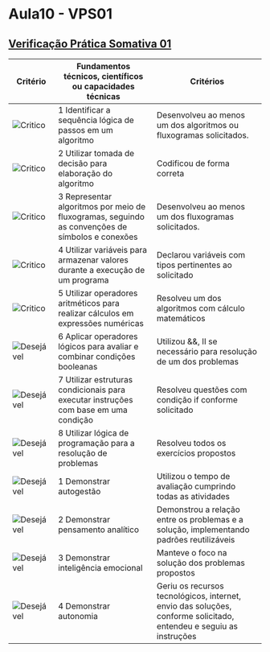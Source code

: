 # Aula10 - VPS01
## [Verificação Prática Somativa 01](https://forms.gle/eVAe8pGANceRfsGF6)


|Critério|Fundamentos técnicos, científicos ou capacidades técnicas|Critérios|
|-|-|-|
|![Critico](https://raw.githubusercontent.com/wellifabio/senai2023/main/outros/assets/critico.png)|1 Identificar a sequência lógica de passos em um algoritmo|Desenvolveu ao menos um dos algoritmos ou fluxogramas solicitados.|
|![Critico](https://raw.githubusercontent.com/wellifabio/senai2023/main/outros/assets/critico.png)|2 Utilizar tomada de decisão para elaboração do algoritmo|Codificou de forma correta|
|![Critico](https://raw.githubusercontent.com/wellifabio/senai2023/main/outros/assets/critico.png)|3 Representar algoritmos por meio de fluxogramas, seguindo as convenções de símbolos e conexões|Desenvolveu ao menos um dos fluxogramas solicitados.|
|![Critico](https://raw.githubusercontent.com/wellifabio/senai2023/main/outros/assets/critico.png)|4 Utilizar variáveis para armazenar valores durante a execução de um programa|Declarou variáveis com tipos pertinentes ao solicitado|	
|![Critico](https://raw.githubusercontent.com/wellifabio/senai2023/main/outros/assets/critico.png)|5 Utilizar operadores aritméticos para realizar cálculos em expressões numéricas|Resolveu um dos algoritmos com cálculo matemáticos|
|![Desejável](https://raw.githubusercontent.com/wellifabio/senai2023/main/outros/assets/desejavel.png)|6 Aplicar operadores lógicos para avaliar e combinar condições booleanas|Utilizou &&, II se necessário para resolução de um dos problemas|
|![Desejável](https://raw.githubusercontent.com/wellifabio/senai2023/main/outros/assets/desejavel.png)|7 Utilizar estruturas condicionais para executar instruções com base em uma condição|Resolveu questões com condição if conforme solicitado|
|![Desejável](https://raw.githubusercontent.com/wellifabio/senai2023/main/outros/assets/desejavel.png)|8 Utilizar lógica de programação para a resolução de problemas|Resolveu todos os exercícios propostos|
|![Desejável](https://raw.githubusercontent.com/wellifabio/senai2023/main/outros/assets/desejavel.png)|1 Demonstrar autogestão|Utilizou o tempo de avaliação cumprindo todas as atividades|
|![Desejável](https://raw.githubusercontent.com/wellifabio/senai2023/main/outros/assets/desejavel.png)|2 Demonstrar pensamento analítico|Demonstrou a relação entre os problemas e a solução, implementando padrões reutilizáveis|
|![Desejável](https://raw.githubusercontent.com/wellifabio/senai2023/main/outros/assets/desejavel.png)|3 Demonstrar inteligência emocional|Manteve o foco na solução dos problemas propostos|
|![Desejável](https://raw.githubusercontent.com/wellifabio/senai2023/main/outros/assets/desejavel.png)|4 Demonstrar autonomia|Geriu os recursos tecnológicos, internet, envio das soluções, conforme solicitado, entendeu e seguiu as instruções|
